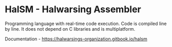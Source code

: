 # HalSM - Halwarsing Assembler
Programming language with real-time code execution. Code is compiled line by line. It does not depend on C libraries and is multiplatform.

Documentation - https://halwarsings-organization.gitbook.io/halsm
